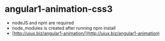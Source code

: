 # angular1-animation-css3
- nodeJS and npm are required
- node_modules is created after running npm install
-  [http://uiux.biz/angular1-animation/](http://uiux.biz/angular1-animation)
